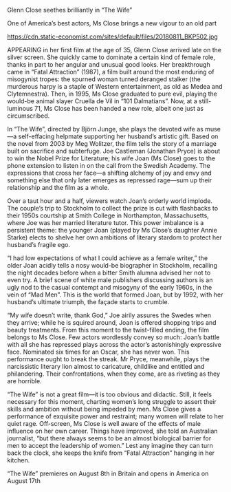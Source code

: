 Glenn Close seethes brilliantly in “The Wife”

One of America’s best actors, Ms Close brings a new vigour to an old part

https://cdn.static-economist.com/sites/default/files/20180811_BKP502.jpg

APPEARING in her first film at the age of 35, Glenn Close arrived late on the silver screen. She quickly came to dominate a certain kind of female role, thanks in part to her angular and unusual good looks. Her breakthrough came in “Fatal Attraction” (1987), a film built around the most enduring of misogynist tropes: the spurned woman turned deranged stalker (the murderous harpy is a staple of Western entertainment, as old as Medea and Clytemnestra). Then, in 1995, Ms Close graduated to pure evil, playing the would-be animal slayer Cruella de Vil in “101 Dalmatians”. Now, at a still-luminous 71, Ms Close has been handed a new role, albeit one just as circumscribed.

In “The Wife”, directed by Björn Junge, she plays the devoted wife as muse—a self-effacing helpmate supporting her husband’s artistic gift. Based on the novel from 2003 by Meg Wolitzer, the film tells the story of a marriage built on sacrifice and subterfuge. Joe Castleman (Jonathan Pryce) is about to win the Nobel Prize for Literature; his wife Joan (Ms Close) goes to the phone extension to listen in on the call from the Swedish Academy. The expressions that cross her face—a shifting alchemy of joy and envy and something else that only later emerges as repressed rage—sum up their relationship and the film as a whole.

Over a taut hour and a half, viewers watch Joan’s orderly world implode. The couple’s trip to Stockholm to collect the prize is cut with flashbacks to their 1950s courtship at Smith College in Northampton, Massachusetts, where Joe was her married literature tutor. This power imbalance is a persistent theme: the younger Joan (played by Ms Close’s daughter Annie Starke) elects to shelve her own ambitions of literary stardom to protect her husband’s fragile ego.

“I had low expectations of what I could achieve as a female writer,” the older Joan acidly tells a nosy would-be biographer in Stockholm, recalling the night decades before when a bitter Smith alumna advised her not to even try. A brief scene of white male publishers discussing authors is an ugly nod to the casual contempt and misogyny of the early 1960s, in the vein of “Mad Men”. This is the world that formed Joan, but by 1992, with her husband’s ultimate triumph, the façade starts to crumble.

“My wife doesn’t write, thank God,” Joe airily assures the Swedes when they arrive; while he is squired around, Joan is offered shopping trips and beauty treatments. From this moment to the twist-filled ending, the film belongs to Ms Close. Few actors wordlessly convey so much: Joan’s battle with all she has repressed plays across the actor’s astonishingly expressive face. Nominated six times for an Oscar, she has never won. This performance ought to break the streak. Mr Pryce, meanwhile, plays the narcissistic literary lion almost to caricature, childlike and entitled and philandering. Their confrontations, when they come, are as riveting as they are horrible.

“The Wife” is not a great film—it is too obvious and didactic. Still, it feels necessary for this moment, charting women’s long struggle to assert their skills and ambition without being impeded by men. Ms Close gives a performance of exquisite power and restraint; many women will relate to her quiet rage. Off-screen, Ms Close is well aware of the effects of male influence on her own career. Things have improved, she told an Australian journalist, “but there always seems to be an almost biological barrier for men to accept the leadership of women.” Lest any imagine they can turn back the clock, she keeps the knife from “Fatal Attraction” hanging in her kitchen.

 “The Wife” premieres on August 8th in Britain and opens in America on August 17th 